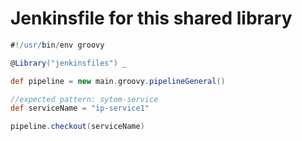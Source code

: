 # Jenkinsfile for this shared library
```groovy
#!/usr/bin/env groovy

@Library("jenkinsfiles") _

def pipeline = new main.groovy.pipelineGeneral()

//expected pattern: sytem-service
def serviceName = "ip-service1"

pipeline.checkout(serviceName)
```
